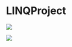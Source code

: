 # LINQProject

<p align="left">
<img src="http://asekose.am/upload/news/admin/2012/11/50b893233c8e9_medium.jpg">
</p>
<p align="rigth">
<img src="https://upload.wikimedia.org/wikipedia/commons/thumb/1/1e/Toyota_Land_Cruiser_V8_front.JPG/300px-Toyota_Land_Cruiser_V8_front.JPG">
</p>

